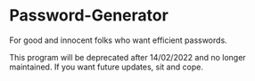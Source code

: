 # Password-Generator
For good and innocent folks who want efficient passwords.

This program will be deprecated after 14/02/2022 and no longer maintained. If you want future updates, sit and cope.
